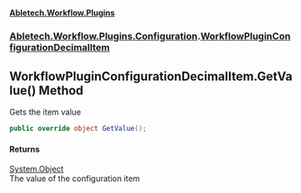 #### [Abletech.Workflow.Plugins](index.md 'index')
### [Abletech.Workflow.Plugins.Configuration](Abletech_Workflow_Plugins_Configuration.md 'Abletech.Workflow.Plugins.Configuration').[WorkflowPluginConfigurationDecimalItem](WorkflowPluginConfigurationDecimalItem.md 'Abletech.Workflow.Plugins.Configuration.WorkflowPluginConfigurationDecimalItem')
## WorkflowPluginConfigurationDecimalItem.GetValue() Method
Gets the item value  
```csharp
public override object GetValue();
```
#### Returns
[System.Object](https://docs.microsoft.com/en-us/dotnet/api/System.Object 'System.Object')  
The value of the configuration item

